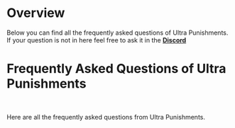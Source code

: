 # Overview
Below you can find all the frequently asked questions of Ultra Punishments. If your question is not in here feel free to ask it in the **[Discord](https://discord.gg/3JuHDm8)**
<br>

# Frequently Asked Questions of Ultra Punishments
<br>

Here are all the frequently asked questions from Ultra Punishments.
<br>

